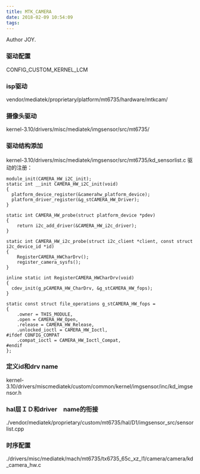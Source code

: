 ```yaml
---
title: MTK_CAMERA
date: 2018-02-09 10:54:09
tags:
---
```


Author JOY.
<!-- excerpt -->

### 驱动配置
CONFIG_CUSTOM_KERNEL_LCM

### isp驱动
vendor/mediatek/proprietary/platform/mt6735/hardware/mtkcam/

### 摄像头驱动
kernel-3.10/drivers/misc/mediatek/imgsensor/src/mt6735/

### 驱动结构添加
kernel-3.10/drivers/misc/mediatek/imgsensor/src/mt6735/kd_sensorlist.c
驱动的注册：
```
module_init(CAMERA_HW_i2C_init);
static int __init CAMERA_HW_i2C_init(void)
{
  platform_device_register(&camerahw_platform_device);
  platform_driver_register(&g_stCAMERA_HW_Driver);
}

static int CAMERA_HW_probe(struct platform_device *pdev)
{
    return i2c_add_driver(&CAMERA_HW_i2c_driver);
}

static int CAMERA_HW_i2c_probe(struct i2c_client *client, const struct i2c_device_id *id)
{
    RegisterCAMERA_HWCharDrv();
    register_camera_sysfs();
}

inline static int RegisterCAMERA_HWCharDrv(void)
{
  cdev_init(g_pCAMERA_HW_CharDrv, &g_stCAMERA_HW_fops);
}

static const struct file_operations g_stCAMERA_HW_fops =
{
    .owner = THIS_MODULE,
    .open = CAMERA_HW_Open,
    .release = CAMERA_HW_Release,
    .unlocked_ioctl = CAMERA_HW_Ioctl,
#ifdef CONFIG_COMPAT
    .compat_ioctl = CAMERA_HW_Ioctl_Compat,
#endif
};
```

### 定义id和drv name
kernel-3.10/drivers/miscmediatek/custom/common/kernel/imgsensor/inc/kd_imgsensor.h

### hal层ＩＤ和driver　name的衔接
./vendor/mediatek/proprietary/custom/mt6735/hal/D1/imgsensor_src/sensorlist.cpp

### 时序配置
./drivers/misc/mediatek/mach/mt6735/tx6735_65c_xz_l1/camera/camera/kd_camera_hw.c
